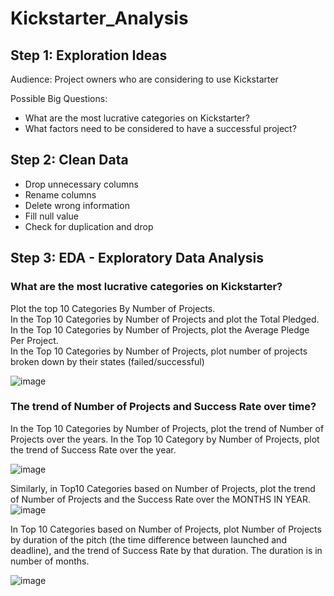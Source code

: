 # Kickstarter_Analysis
## Step 1: Exploration Ideas
Audience: Project owners who are considering to use Kickstarter

Possible Big Questions:
- What are the most lucrative categories on Kickstarter?
- What factors need to be considered to have a successful project?

## Step 2: Clean Data 
- Drop unnecessary columns
- Rename columns
- Delete wrong information
- Fill null value
- Check for duplication and drop

## Step 3: EDA - Exploratory Data Analysis
### What are the most lucrative categories on Kickstarter?
Plot the top 10 Categories By Number of Projects.\
In the Top 10 Categories by Number of Projects and plot the Total Pledged.\
In the Top 10 Categories by Number of Projects, plot the Average Pledge Per Project.\
In the Top 10 Categories by Number of Projects, plot number of projects broken down by their states (failed/successful)

![image](https://user-images.githubusercontent.com/56812443/140254533-503dd2eb-431b-45ab-bc1a-bed755b28fbc.png)


### The trend of Number of Projects and Success Rate over time?
In the Top 10 Categories by Number of Projects, plot the trend of Number of Projects over the years. In the Top 10 Category by Number of Projects, plot the trend of Success Rate over the year.

![image](https://user-images.githubusercontent.com/56812443/139651264-3f3da2b6-caff-4932-8e92-4a010b260989.png)

Similarly, in Top10 Categories based on Number of Projects, plot the trend of Number of Projects and the Success Rate over the MONTHS IN YEAR.
![image](https://user-images.githubusercontent.com/56812443/139651400-cecff1f3-aff0-41e1-9bdd-e9f43cd681e5.png)

In Top 10 Categories based on Number of Projects, plot Number of Projects by duration of the pitch (the time difference between launched and deadline), and the trend of Success Rate by that duration. The duration is in number of months.

![image](https://user-images.githubusercontent.com/56812443/139651525-0397c3b6-af10-4182-b3c3-5e3e5fe8df3f.png)

